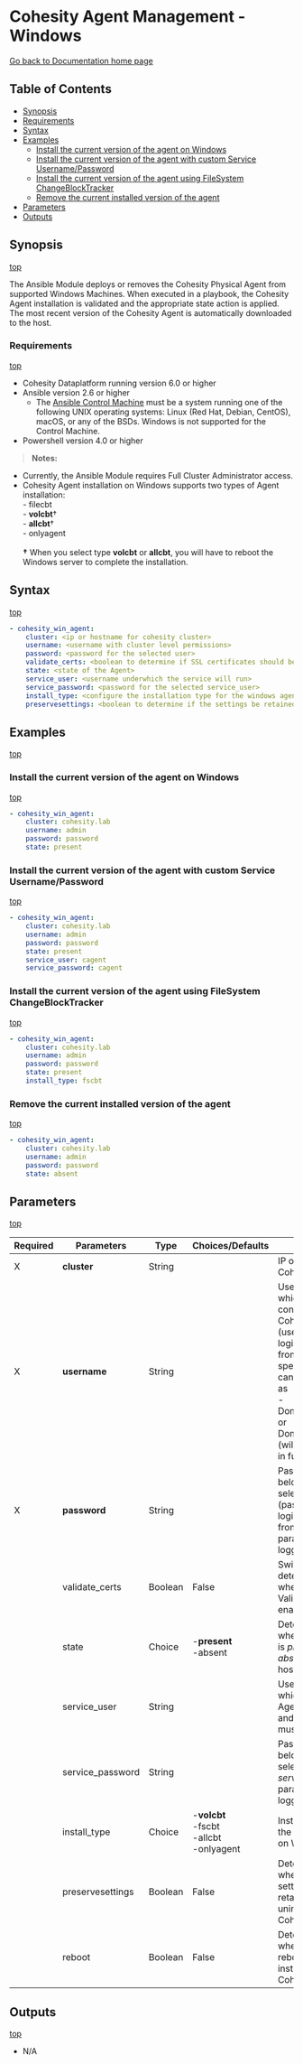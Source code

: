 # Cohesity Agent Management - Windows

[Go back to Documentation home page ](../README.md)

## Table of Contents
- [Synopsis](#synopsis)
- [Requirements](#requirements)
- [Syntax](#syntax)
- [Examples](#examples)
  - [Install the current version of the agent on Windows](#Install-the-current-version-of-the-agent-on-Windows)
  - [Install the current version of the agent with custom Service Username/Password](#Install-the-current-version-of-the-agent-with-custom-Service-UsernamePassword)
  - [Install the current version of the agent using FileSystem ChangeBlockTracker](#Install-the-current-version-of-the-agent-using-FileSystem-ChangeBlockTracker)
  - [Remove the current installed version of the agent](#Remove-the-current-installed-version-of-the-agent)
- [Parameters](#parameters)
- [Outputs](#outputs)

## Synopsis
[top](#cohesity-agent-management---windows)

The Ansible Module deploys or removes the Cohesity Physical Agent from supported Windows Machines. When executed in a playbook, the Cohesity Agent installation is validated and the appropriate state action is applied. The most recent version of the Cohesity Agent is automatically downloaded to the host.

### Requirements
[top](#cohesity-agent-management---windows)

* Cohesity Dataplatform running version 6.0 or higher
* Ansible version 2.6 or higher
  * The [Ansible Control Machine](https://docs.ansible.com/ansible/latest/installation_guide/intro_installation.html#control-machine-requirements) must be a system running one of the following UNIX operating systems: Linux (Red Hat, Debian, CentOS), macOS, or any of the BSDs. Windows is not supported for the Control Machine.
* Powershell version 4.0 or higher

> **Notes:**
  - Currently, the Ansible Module requires Full Cluster Administrator access.
  - Cohesity Agent installation on Windows supports two types of Agent installation: <br>- filecbt<br>- **volcbt**†<br>- **allcbt**†<br>- onlyagent<br><br>**†** When you select type **volcbt** or **allcbt**, you will have to reboot the Windows server to complete the installation.

## Syntax
[top](#cohesity-agent-management---windows)

```yaml
- cohesity_win_agent:
    cluster: <ip or hostname for cohesity cluster>
    username: <username with cluster level permissions>
    password: <password for the selected user>
    validate_certs: <boolean to determine if SSL certificates should be validated>
    state: <state of the Agent>
    service_user: <username underwhich the service will run>
    service_password: <password for the selected service_user>
    install_type: <configure the installation type for the windows agent>
    preservesettings: <boolean to determine if the settings be retained when uninstalling the Cohesity Agent>
```

## Examples
[top](#cohesity-agent-management---windows)

### Install the current version of the agent on Windows
[top](#cohesity-agent-management---windows)

```yaml
- cohesity_win_agent:
    cluster: cohesity.lab
    username: admin
    password: password
    state: present
```

### Install the current version of the agent with custom Service Username/Password
[top](#cohesity-agent-management---windows)

```yaml
- cohesity_win_agent:
    cluster: cohesity.lab
    username: admin
    password: password
    state: present
    service_user: cagent
    service_password: cagent
```

### Install the current version of the agent using FileSystem ChangeBlockTracker
[top](#cohesity-agent-management---windows)

```yaml
- cohesity_win_agent:
    cluster: cohesity.lab
    username: admin
    password: password
    state: present
    install_type: fscbt
```

### Remove the current installed version of the agent
[top](#cohesity-agent-management---windows)

```yaml
- cohesity_win_agent:
    cluster: cohesity.lab
    username: admin
    password: password
    state: absent
```


## Parameters
[top](#cohesity-agent-management---windows)

| Required | Parameters | Type | Choices/Defaults | Comments |
| --- | --- | --- | --- | --- |
| X | **cluster** | String | | IP or FQDN for the Cohesity cluster |
| X | **username** | String | | Username with which Ansible will connect to the Cohesity cluster (username used to login to cluster from UI). Domain-specific credentials can be configured as <br>- Domain@username or Domain/username (will be deprecated in future).|
| X | **password** | String | | Password belonging to the selected Username (password used to login to cluster from UI).  This parameter is not logged. |
|   | validate_certs | Boolean | False | Switch that determines whether SSL Validation is enabled. |
|   | state | Choice | -**present**<br>-absent | Determines whether the agent is *present* or *absent* from the host. |
|   | service_user | String | | Username under which the Cohesity Agent is installed and run. This user must exist. |
|   | service_password | String | | Password belonging to the selected *service_user*.  This parameter is not logged. |
|   | install_type | Choice | -**volcbt**<br>-fscbt<br>-allcbt<br>-onlyagent | Installation type for the Cohesity Agent on Windows. |
|   | preservesettings | Boolean | False | Determines whether the settings are retained when uninstalling the Cohesity Agent. |
|   | reboot | Boolean | False | Determines whether the host is rebooted when installing the Cohesity Agent. |


## Outputs
[top](#cohesity-agent-management---windows)
- N/A

